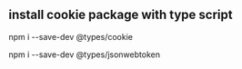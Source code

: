 ## install cookie package with type script

npm i --save-dev @types/cookie

npm i --save-dev @types/jsonwebtoken
